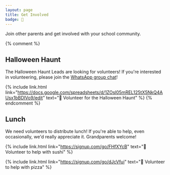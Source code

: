 ```yaml
---
layout: page
title: Get Involved
badge: 🙌
---
```


Join other parents and get involved with your school community.

{% comment %}
## Halloween Haunt

The Halloween Haunt Leads are looking for volunteers! If you're interested in volunteering, please join the [WhatsApp group chat](https://chat.whatsapp.com/BwynZctcTWX6mHmWlXPa03)!

{% include link.html link="https://docs.google.com/spreadsheets/d/1ZOsl05mREL125tX5NkQ4AUsx1bBDlVo9/edit" text="🎃 Volunteer for the Halloween Haunt" %}
{% endcomment %}

## Lunch

We need volunteers to distribute lunch! If you're able to help, even occasionally, we'd really appreciate it. Grandparents welcome!

{% include link.html link="https://signup.com/go/FHfXYcB" text="🍣 Volunteer to help with sushi" %}

{% include link.html link="https://signup.com/go/dJcVfui" text="🍕 Volunteer to help with pizza" %}